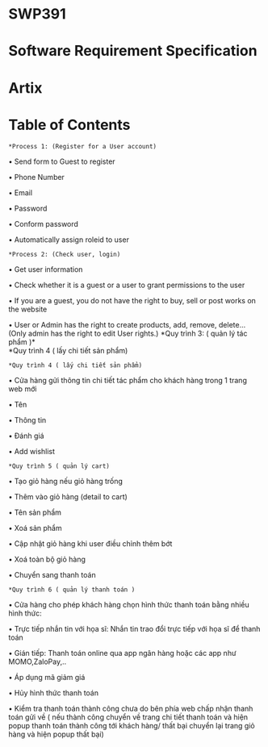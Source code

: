 # SWP391

# Software Requirement Specification

# Artix

# Table of Contents

    *Process 1: (Register for a User account)

• Send form to Guest to register

• Phone Number

• Email

• Password

• Conform password

• Automatically assign roleid to user

    *Process 2: (Check user, login)

• Get user information

• Check whether it is a guest or a user to grant permissions to the user

• If you are a guest, you do not have the right to buy, sell or post works on the website

• User or Admin has the right to create products, add, remove, delete... (Only admin has the right to edit User rights.)
\*Quy trình 3: ( quản lý tác phẩm )*\
    *Quy trình 4 ( lấy chi tiết sản phẩm)

    *Quy trình 4 ( lấy chi tiết sản phẩm)

• Cửa hàng gửi thông tin chi tiết tác phẩm cho khách hàng trong 1 trang web mới

• Tên

• Thông tin

• Đánh giá

• Add wishlist

    *Quy trình 5 ( quản lý cart)

• Tạo giỏ hàng nếu giỏ hàng trống

• Thêm vào giỏ hàng (detail to cart)

• Tên sản phẩm

• Xoá sản phẩm

• Cập nhật giỏ hàng khi user điều chỉnh thêm bớt

• Xoá toàn bộ giỏ hàng

• Chuyển sang thanh toán

    *Quy trình 6 ( quản lý thanh toán )

• Cửa hàng cho phép khách hàng chọn hình thức thanh toán bằng nhiều hình thức:

• Trực tiếp nhắn tin với họa sĩ: Nhắn tin trao đổi trực tiếp với họa sĩ để thanh toán

• Gián tiếp: Thanh toán online qua app ngân hàng hoặc các app như MOMO,ZaloPay,..

• Áp dụng mã giảm giá

• Hủy hình thức thanh toán

• Kiểm tra thanh toán thành công chưa do bên phía web chấp nhận thanh toán gửi về ( nếu thành công chuyển về trang chi tiết thanh toán và hiện popup thanh toán thành công tới khách hàng/ thất bại chuyển lại trang giỏ hàng và hiện popup thất bại)

